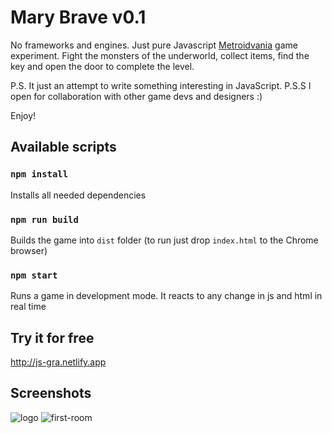 # Mary Brave v0.1
No frameworks and engines. Just pure Javascript [Metroidvania](https://en.wikipedia.org/wiki/Metroidvania) game experiment. Fight the monsters of the underworld, collect items, find the key and open the door to complete the level.

P.S. It just an attempt to write something interesting in JavaScript.
P.S.S I open for collaboration with other game devs and designers :)

Enjoy!

## Available scripts

### `npm install`
Installs all needed dependencies

### `npm run build`
Builds the game into `dist` folder (to run just drop `index.html` to the Chrome browser)

### `npm start`
Runs a game in development mode. It reacts to any change in js and html in real time

## Try it for free
http://js-gra.netlify.app

## Screenshots
![logo](https://github.com/tmptrash/gra/blob/main/screenshots/logo.png)
![first-room](https://github.com/tmptrash/gra/blob/main/screenshots/room.png)
